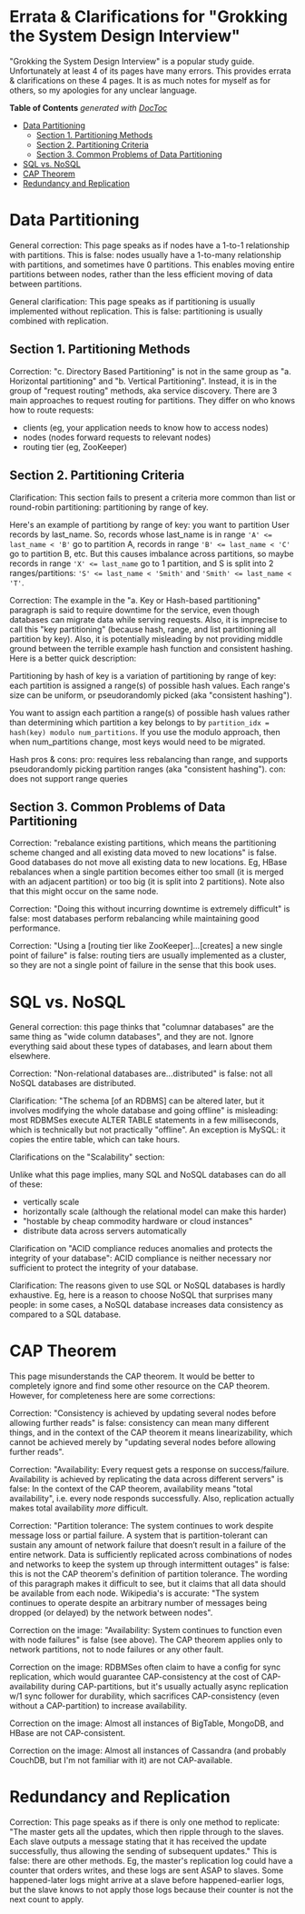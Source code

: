 # Errata & Clarifications for "Grokking the System Design Interview"

"Grokking the System Design Interview" is a popular study guide.  Unfortunately at least 4 of its pages have many errors.  This provides errata & clarifications on these 4 pages.  It is as much notes for myself as for others, so my apologies for any unclear language.

<!-- START doctoc generated TOC please keep comment here to allow auto update -->
<!-- DON'T EDIT THIS SECTION, INSTEAD RE-RUN doctoc TO UPDATE -->
**Table of Contents**  *generated with [DocToc](https://github.com/thlorenz/doctoc)*

- [Data Partitioning](#data-partitioning)
  - [Section 1. Partitioning Methods](#section-1-partitioning-methods)
  - [Section 2. Partitioning Criteria](#section-2-partitioning-criteria)
  - [Section 3. Common Problems of Data Partitioning](#section-3-common-problems-of-data-partitioning)
- [SQL vs. NoSQL](#sql-vs-nosql)
- [CAP Theorem](#cap-theorem)
- [Redundancy and Replication](#redundancy-and-replication)

<!-- END doctoc generated TOC please keep comment here to allow auto update -->


# Data Partitioning

General correction: This page speaks as if nodes have a 1-to-1 relationship with partitions. This is false: nodes usually have a 1-to-many relationship with partitions, and sometimes have 0 partitions. This enables moving entire partitions between nodes, rather than the less efficient moving of data between partitions.

General clarification: This page speaks as if partitioning is usually implemented without replication.  This is false: partitioning is usually combined with replication.

## Section 1. Partitioning Methods

Correction: "c. Directory Based Partitioning" is not in the same group as "a. Horizontal partitioning" and "b. Vertical Partitioning". Instead, it is in the group of "request routing" methods, aka service discovery. There are 3 main approaches to request routing for partitions. They differ on who knows how to route requests:
- clients (eg, your application needs to know how to access nodes)
- nodes (nodes forward requests to relevant nodes)
- routing tier (eg, ZooKeeper)

## Section 2. Partitioning Criteria

Clarification: This section fails to present a criteria more common than list or round-robin partitioning: partitioning by range of key.

Here's an example of partitiong by range of key: you want to partition User records by last_name. So, records whose last_name is in range `'A' <= last_name < 'B'` go to partition A, records in range `'B' <= last_name < 'C'` go to partition B, etc. But this causes imbalance across partitions, so maybe records in range `'X' <= last_name` go to 1 partition, and S is split into 2 ranges/partitions: `'S' <= last_name < 'Smith'` and `'Smith' <= last_name < 'T'`.

Correction: The example in the "a. Key or Hash-based partitioning" paragraph is said to require downtime for the service, even though databases can migrate data while serving requests. Also, it is imprecise to call this "key partitioning" (because hash, range, and list partitioning all partition by key). Also, it is potentially misleading by not providing middle ground between the terrible example hash function and consistent hashing. Here is a better quick description:

Partitioning by hash of key is a variation of partitioning by range of key: each partition is assigned a range(s) of possible hash values. Each range's size can be uniform, or pseudorandomly picked (aka "consistent hashing").

You want to assign each partition a range(s) of possible hash values rather than determining which partition a key belongs to by `partition_idx = hash(key) modulo num_partitions`. If you use the modulo approach, then when num_partitions change, most keys would need to be migrated.

Hash pros & cons:
pro: requires less rebalancing than range, and supports pseudorandomly picking partition ranges (aka "consistent hashing").
con: does not support range queries

## Section 3. Common Problems of Data Partitioning

Correction: "rebalance existing partitions, which means the partitioning scheme changed and all existing data moved to new locations" is false. Good databases do not move all existing data to new locations. Eg, HBase rebalances when a single partition becomes either too small (it is merged with an adjacent partition) or too big (it is split into 2 partitions). Note also that this might occur on the same node.

Correction: "Doing this without incurring downtime is extremely difficult" is false: most databases perform rebalancing while maintaining good performance.

Correction: "Using a [routing tier like ZooKeeper]...[creates] a new single point of failure" is false: routing tiers are usually implemented as a cluster, so they are not a single point of failure in the sense that this book uses.


# SQL vs. NoSQL

General correction: this page thinks that "columnar databases" are the same thing as "wide column databases", and they are not.  Ignore everything said about these types of databases, and learn about them elsewhere.

Correction: "Non-relational databases are...distributed" is false: not all NoSQL databases are distributed.

Clarification: "The schema [of an RDBMS] can be altered later, but it involves modifying the whole database and going offline" is misleading: most RDBMSes execute ALTER TABLE statements in a few milliseconds, which is technically but not practically "offline". An exception is MySQL: it copies the entire table, which can take hours.

Clarifications on the "Scalability" section:

Unlike what this page implies, many SQL and NoSQL databases can do all of these:
- vertically scale
- horizontally scale (although the relational model can make this harder)
- "hostable by cheap commodity hardware or cloud instances"
- distribute data across servers automatically

Clarification on "ACID compliance reduces anomalies and protects the integrity of your database": ACID compliance is neither necessary nor sufficient to protect the integrity of your database.

Clarification: The reasons given to use SQL or NoSQL databases is hardly exhaustive. Eg, here is a reason to choose NoSQL that surprises many people: in some cases, a NoSQL database increases data consistency as compared to a SQL database.


# CAP Theorem

This page misunderstands the CAP theorem. It would be better to completely ignore and find some other resource on the CAP theorem. However, for completeness here are some corrections:

Correction: "Consistency is achieved by updating several nodes before allowing further reads" is false: consistency can mean many different things, and in the context of the CAP theorem it means linearizability, which cannot be achieved merely by "updating several nodes before allowing further reads".

Correction: "Availability: Every request gets a response on success/failure. Availability is achieved by replicating the data across different servers" is false: In the context of the CAP theorem, availability means "total availability", i.e. every node responds successfully. Also, replication actually makes total availability _more_ difficult.

Correction: "Partition tolerance: The system continues to work despite message loss or partial failure. A system that is partition-tolerant can sustain any amount of network failure that doesn’t result in a failure of the entire network. Data is sufficiently replicated across combinations of nodes and networks to keep the system up through intermittent outages" is false: this is not the CAP theorem's definition of partition tolerance. The wording of this paragraph makes it difficult to see, but it claims that all data should be available from each node. Wikipedia's is accurate: "The system continues to operate despite an arbitrary number of messages being dropped (or delayed) by the network between nodes".

Correction on the image: "Availability: System continues to function even with node failures" is false (see above). The CAP theorem applies only to network partitions, not to node failures or any other fault.

Correction on the image: RDBMSes often claim to have a config for sync replication, which would guarantee CAP-consistency at the cost of CAP-availability during CAP-partitions, but it's usually actually async replication w/1 sync follower for durability, which sacrifices CAP-consistency (even without a CAP-partition) to increase availability.

Correction on the image: Almost all instances of BigTable, MongoDB, and HBase are not CAP-consistent.

Correction on the image: Almost all instances of Cassandra (and probably CouchDB, but I'm not familiar with it) are not CAP-available.


# Redundancy and Replication


Correction: This page speaks as if there is only one method to replicate: "The master gets all the updates, which then ripple through to the slaves. Each slave outputs a message stating that it has received the update successfully, thus allowing the sending of subsequent updates." This is false: there are other methods. Eg, the master's replication log could have a counter that orders writes, and these logs are sent ASAP to slaves. Some happened-later logs might arrive at a slave before happened-earlier logs, but the slave knows to not apply those logs because their counter is not the next count to apply.
